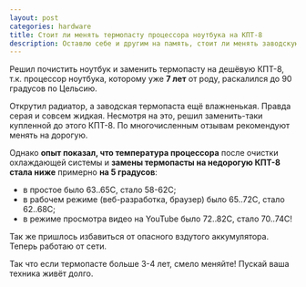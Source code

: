 ```yaml
---
layout: post
categories: hardware
title: Стоит ли менять термопасту процессора ноутбука на КПТ-8
description: Оставлю себе и другим на память, стоит ли менять заводскую термопасту на отечественную КПТ-8 если ноутбук стал сильно греться
---
```


Решил почистить ноутбук и заменить термопасту на дешёвую КПТ-8,
т.к. процессор ноутбука, которому уже __7 лет__ от роду, раскалился до 90
градусов по Цельсию.

Открутил радиатор, а заводская термопаста ещё влажненькая. Правда серая и совсем
жидкая. Несмотря на это, решил заменить-таки купленной до этого КПТ-8.
По многочисленным отзывам рекомендуют менять на дорогую.

Однако __опыт показал, что температура процессора__ после очистки охлаждающей
системы и __замены термопасты на недорогую КПТ-8__ __стала ниже__ примерно
__на 5 градусов__:

- в простое было 63..65C, стало 58-62C;
- в рабочем режиме (веб-разработка, браузер) было 65..72C, стало 62..68C;
- в режиме просмотра видео на YouTube было 72..82C, стало 70..74C!

Так же пришлось избавиться от опасного вздутого аккумулятора. Теперь работаю от
сети.

Так что если термопасте больше 3-4 лет, смело меняйте! Пускай ваша техника живёт
долго.

